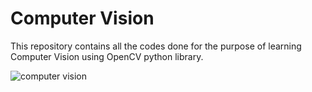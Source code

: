 # Computer Vision

This repository contains all the codes done for the purpose of learning Computer Vision using OpenCV python library.
  

![computer vision](https://i.imgur.com/V6uxcpY.jpg)
